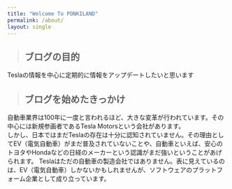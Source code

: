 ```yaml
---
title: "Welcome To PONKILAND"
permalink: /about/
layout: single
---
```


> ## ブログの目的

Teslaの情報を中心に定期的に情報をアップデートしたいと思います

> ## ブログを始めたきっかけ

自動車業界は100年に一度と言われるほど、大きな変革が行われています。その中心には新規参画者であるTesla Motorsという会社があります。  
しかし、日本ではまだTeslaの存在は十分に認知されていません。その理由としてEV（電気自動車）がまだ普及されていないことや、自動車といえば、安心のトヨタやHondaなどの日経のメーカーという認識がまだ強いということがあげられます。
Teslaはただの自動車の製造会社ではありません。表に見えているのは、EV（電気自動車）しかないかもしれませんが、ソフトウェアのプラットフォーム企業として成り立っています。
